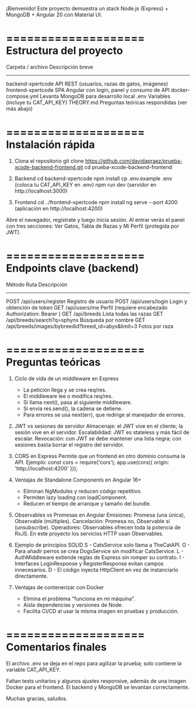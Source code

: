 ¡Bienvenido!
Este proyecto demuestra un stack Node.js (Express) + MongoDB + Angular 20 con Material UI.

====================
Estructura del proyecto
====================
Carpeta / archivo     Descripción breve
-------------------   -----------------------------------------------
backend-xpertcode     API REST (usuarios, razas de gatos, imágenes)
frontend-xpertcode    SPA Angular con login, panel y consumo de API
docker-compose.yml    Levanta MongoDB para desarrollo local
.env                  Variables (incluye tu CAT_API_KEY)
THEORY.md             Preguntas teóricas respondidas (ver más abajo)

====================
Instalación rápida
====================
1. Clona el repositorio
   git clone https://github.com/davidapraez/prueba-xcode-backend-frontend.git
   cd prueba-xcode-backend-frontend

2. Backend
   cd backend-xpertcode
   npm install
   cp .env.example .env   (coloca tu CAT_API_KEY en .env)
   npm run dev            (servidor en http://localhost:3000)

3. Frontend
   cd ../frontend-xpertcode
   npm install
   ng serve --port 4200   (aplicación en http://localhost:4200)

Abre el navegador, regístrate y luego inicia sesión.
Al entrar verás el panel con tres secciones: Ver Gatos, Tabla de Razas y Mi Perfil (protegida por JWT).

====================
Endpoints clave (backend)
====================
Método   Ruta                                                            Descripción
------   --------------------------------------------------------------   ---------------------------------------
POST     /api/users/register                                              Registro de usuario
POST     /api/users/login                                                 Login y obtención de token
GET      /api/users/me                                                   Perfil (requiere encabezado Authorization: Bearer <token>)
GET      /api/breeds                                                      Lista todas las razas
GET      /api/breeds/search?q=sphynx                                      Búsqueda por nombre
GET      /api/breeds/images/bybreedid?breed_id=abys&limit=3               Fotos por raza

====================
Preguntas teóricas
====================

1. Ciclo de vida de un middleware en Express
   - La petición llega y se crea req/res.
   - El middleware lee o modifica req/res.
   - Si llama next(), pasa al siguiente middleware.
   - Si envía res.send(), la cadena se detiene.
   - Para errores se usa next(err), que redirige al manejador de errores.

2. JWT vs sesiones de servidor
   Almacenaje: el JWT vive en el cliente; la sesión vive en el servidor.
   Escalabilidad: JWT es stateless y más fácil de escalar.
   Revocación: con JWT se debe mantener una lista negra; con sesiones basta borrar el registro del servidor.

3. CORS en Express
   Permite que un frontend en otro dominio consuma la API.
   Ejemplo:
     const cors = require('cors');
     app.use(cors({ origin: 'http://localhost:4200' }));

4. Ventajas de Standalone Components en Angular 16+
   - Eliminan NgModules y reducen código repetitivo.
   - Permiten lazy loading con loadComponent.
   - Reducen el tiempo de arranque y tamaño del bundle.

5. Observables vs Promesas en Angular
   Emisiones: Promesa (una única), Observable (múltiples).
   Cancelación: Promesa no, Observable sí (unsubscribe).
   Operadores: Observables ofrecen toda la potencia de RxJS.
   En este proyecto los servicios HTTP usan Observables.

6. Ejemplo de principios SOLID
   S - CatsService solo llama a TheCatAPI.
   O - Para añadir perros se crea DogsService sin modificar CatsService.
   L - AuthMiddleware extiende reglas de Express sin romper su contrato.
   I - Interfaces LoginResponse y RegisterResponse evitan campos innecesarios.
   D - El código inyecta HttpClient en vez de instanciarlo directamente.

7. Ventajas de contenerizar con Docker
   - Elimina el problema "funciona en mi máquina".
   - Aísla dependencias y versiones de Node.
   - Facilita CI/CD al usar la misma imagen en pruebas y producción.

====================
Comentarios finales
====================
El archivo .env se deja en el repo para agilizar la prueba; solo contiene la variable CAT_API_KEY.

Faltan tests unitarios y algunos ajustes responsive, además de una imagen Docker para el frontend. El backend y MongoDB se levantan correctamente.

Muchas gracias, saludos.
